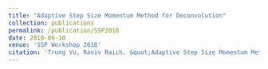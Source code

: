 ```yaml
---
title: "Adaptive Step Size Momentum Method for Deconvolution"
collection: publications
permalink: /publication/SSP2018
date: 2018-06-10
venue: 'SSP Workshop 2018'
citation: 'Trung Vu, Raviv Raich. &quot;Adaptive Step Size Momentum Method for Deconvolution,&quot; In 2018 IEEE Statistical Signal Processing Workshop (SSP), pp. 438-442. IEEE, 2018.'
---
```

